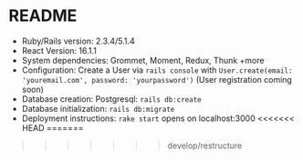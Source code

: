 # README

* Ruby/Rails version:
    2.3.4/5.1.4
* React Version:
    16.1.1
* System dependencies:
    Grommet, Moment, Redux, Thunk +more
* Configuration:
    Create a User via `rails console` with `User.create(email: 'youremail.com', password: 'yourpassword')` (User registration coming soon)
* Database creation:
    Postgresql: `rails db:create`
* Database initialization:
    `rails db:migrate`
* Deployment instructions:
    `rake start` opens on localhost:3000
<<<<<<< HEAD
=======



>>>>>>> develop/restructure
